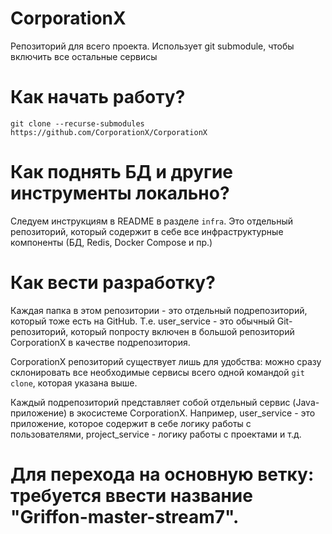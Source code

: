 # CorporationX

Репозиторий для всего проекта. Использует git submodule, чтобы включить все остальные сервисы

# Как начать работу?

`git clone --recurse-submodules https://github.com/CorporationX/CorporationX`

# Как поднять БД и другие инструменты локально?

Следуем инструкциям в README в разделе `infra`. Это отдельный репозиторий, который содержит в себе все инфраструктурные компоненты (БД, Redis, Docker Compose и пр.)

# Как вести разработку?

Каждая папка в этом репозитории - это отдельный подрепозиторий, который тоже есть на GitHub. Т.е. user_service - это обычный Git-репозиторий, который попросту включен в большой репозиторий CorporationX в качестве подрепозитория. 

CorporationX репозиторий существует лишь для удобства: можно сразу склонировать все необходимые сервисы всего одной командой `git clone`, которая указана выше.

Каждый подрепозиторий представляет собой отдельный сервис (Java-приложение) в экосистеме CorporationX. Например, user_service - это приложение, которое содержит в себе логику работы с пользователями, project_service - логику работы с проектами и т.д. 

# Для перехода на основную ветку: требуется ввести название "Griffon-master-stream7".
